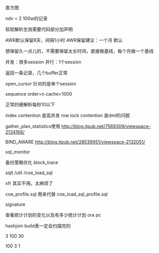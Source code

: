 直方图

ndv = 2  100w的记录


软软解析生效需要代码部分加声明

AWR默认保留8天，间隔1小时
AWR保留建议：一个月
默认

想保留久一点儿的，不需要保留太长时间，直接做基线，每个月做一个基线



并发：很多session
并行：1个session


返回一条记录，几个buffer正常


open_cursor 针对的是单个session



sequence order=n cache=1000

正常的硬解析每秒10以下



index contention 是高并发
row lock contention 是dml的问题



gather_plan_statistics使用
http://blog.itpub.net/7569309/viewspace-2134168/


BIND_AWARE
http://blog.itpub.net/28539951/viewspace-2132051/


sql_monitor



备份策略优化 block_trace



sqlt /util /coe_load_sql


xfr  其实不用。太麻烦了


coe_profile.sql 用来代替 coe_load_sql_profile.sql


signature


查看统计计划的变化以及有多少统计计划
ora pc


hashjoin
build表一定会扫描完的


3 100   30

100 3  1
